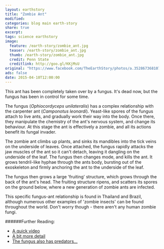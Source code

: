 ```yaml
---
layout: earthstory
title: "Zombie Ant"
modified:
categories: blog main earth-story
share: true
excerpt:
tags: science earthstory
image:
  feature: /earth-story/zombie_ant.jpg
  teaser: /earth-story/zombie_ant.jpg
  thumb: /earth-story/zombie_ant.jpg
  credit: Penn State
  creditlink: http://goo.gl/KKjMsU
original: "https://www.facebook.com/TheEarthStory/photos/a.352867368107647.80532.352857924775258/859055307488848/?type=1"
ads: false
date: 2015-04-10T12:00:00
---
```


This ant has been completely taken over by a fungus. It's dead now, but the fungus has been in control for some time.

The fungus (*Ophiocordyceps unilateralis*) has a complex relationship with the carpenter ant (*Camponotus leonardi*). Yeast-like spores of the fungus attach to live ants, and gradually work their way into the body. Once there, they manipulate the chemistry of the ant's nervous system, and change its behaviour. At this stage the ant is effectively a zombie, and all its actions benefit its fungal invader.

The zombie ant climbs up plants, and sinks its mandibles into the tick veins on the underside of leaves. Once attached, the fungus rapidly attacks the jaw muscles of the ant so it can't detach, leaving it dangling on the underside of the leaf. The fungus then changes mode, and kills the ant. It grows tendril-like hyphae through the ants body, bursting out of the exoskeleton and firmly anchoring the ant to the underside of the leaf.

The fungus then grows a large 'fruiting' structure, which grows through the back of the ant's head. The fruiting structure ripens, and scatters its spores on the ground below, where a new generation of zombie ants are infected.

This specific fungus-ant relationship is found in Thailand and Brazil, although numerous other examples of 'zombie insects' can be found throughout the world. Don't worry though - there aren't any human zombie fungi.

######Further Reading:
* [A quick video](http://goo.gl/OObekX)
* [A bit more detail](http://goo.gl/PR3hWm)
* [The fungus also has predators...](http://goo.gl/z78gP)
